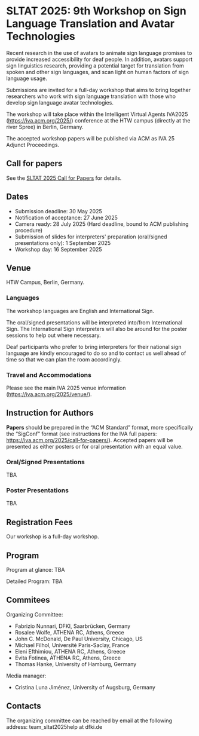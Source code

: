 # SLTAT 2025: 9th Workshop on Sign Language Translation and Avatar Technologies

Recent research in the use of avatars to animate sign language promises to provide increased accessibility for deaf people. In addition, avatars support sign linguistics research, providing a potential target for translation from spoken and other sign languages, and scan light on human factors of sign language usage.

Submissions are invited for a full-day workshop that aims to bring together researchers who work with sign language translation with those who develop sign language avatar technologies.

The workshop will take place within the Intelligent Virtual Agents IVA2025 (<a href="https://iva.acm.org/2025/" target="_new">https://iva.acm.org/2025/</a>) conference at the HTW campus (directly at the river Spree) in Berlin, Germany.

The accepted workshop papers will be published via ACM as IVA 25 Adjunct Proceedings.

## Call for papers

See the [SLTAT 2025 Call for Papers](SLTAT2025-CFP.md) for details.

## Dates

* Submission deadline: 30 May 2025
* Notification of acceptance: 27 June 2025
* Camera ready: 28 July 2025 (Hard deadline, bound to ACM publishing procedure)
* Submission of slides for interpreters' preparation (oral/signed presentations only): 1 September 2025
* Workshop day: 16 September 2025

## Venue

HTW Campus, Berlin, Germany.

### Languages

The workshop languages are English and International Sign.

The oral/signed presentations will be interpreted into/from International Sign. The International Sign interpreters will also be around for the poster sessions to help out where necessary.

Deaf participants who prefer to bring interpreters for their national sign language are kindly encouraged to do so and to contact us well ahead of time so that we can plan the room accordingly.

### Travel and Accommodations

Please see the main IVA 2025 venue information (<a href="https://iva.acm.org/2025/venue/" target="_new">https://iva.acm.org/2025/venue/</a>).


## Instruction for Authors

**Papers** should be prepared in the “ACM Standard” format, more specifically the “SigConf” format (see instructions for the IVA full papers: https://iva.acm.org/2025/call-for-papers/).
Accepted papers will be presented as either posters or for oral presentation with an equal value.


### Oral/Signed Presentations

TBA

### Poster Presentations

TBA


## Registration Fees

Our workshop is a full-day workshop.


## Program

Program at glance: TBA

Detailed Program: TBA


## Commitees

Organizing Committee:

* Fabrizio Nunnari, DFKI, Saarbrücken, Germany
* Rosalee Wolfe, ATHENA RC, Athens, Greece
* John C. McDonald, De Paul University, Chicago, US
* Michael Filhol, Université Paris-Saclay, France
* Eleni Efthimiou, ATHENA RC, Athens, Greece
* Evita Fotinea, ATHENA RC, Athens, Greece
* Thomas Hanke, University of Hamburg, Germany

Media manager:

* Cristina Luna Jiménez, University of Augsburg, Germany


## Contacts

The organizing committee can be reached by email at the following address: team_sltat2025help at dfki.de

